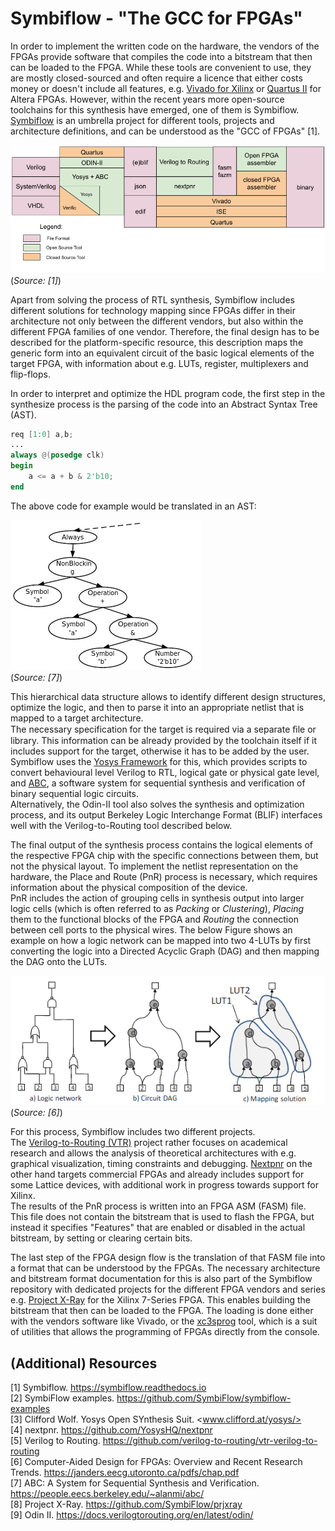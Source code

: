 # Symbiflow - "The GCC for FPGAs"

In order to implement the written code on the hardware, the vendors of the FPGAs provide software that compiles the code into a bitstream that then can be loaded to the FPGA. While these tools are convenient to use, they are mostly closed-sourced and often require a licence that either costs money or doesn't include all features, e.g. [Vivado for Xilinx](https://euler.ecs.umass.edu/ece232/pdf/03-verilog-11.pdf) or [Quartus II](www.intel.com/content/www/us/en/software/programmable/quartus-prime/overview.html) for Altera FPGAs.
However, within the recent years more open-source toolchains for this synthesis have emerged, one of them is Symbiflow.  
[Symbiflow](https://symbiflow.github.io) is an umbrella project for different tools, projects and architecture definitions, and can be understood as the "GCC of FPGAs" [1].

![Symbiflow Toolchain design flow](images/toolchain-flow.png)
(*Source: [1]*)  

Apart from solving the process of RTL synthesis, Symbiflow includes different solutions for technology mapping since FPGAs differ in their architecture not only between the different vendors, but also within the different FPGA families of one vendor. Therefore, the final design has to be described for the platform-specific resource, this description maps the generic form into an equivalent circuit of the basic logical elements of the target FPGA, with information about e.g. LUTs, register, multiplexers and flip-flops.

In order to interpret and optimize the HDL program code, the first step in the synthesize process is the parsing of the code into an Abstract Syntax Tree (AST).

```verilog
req [1:0] a,b;
...
always @(posedge clk)
begin
    a <= a + b & 2'b10;
end
```

The above code for example would be translated in an AST:

![Verilog code synthesized into AST](images/ast.png)  
(*Source: [7]*)

This hierarchical data structure allows to identify different design structures, optimize the logic, and then to parse it into an appropriate netlist that is mapped to a target architecture.  
The necessary specification for the target is required via a separate ﬁle or library.
This information can be already provided by the toolchain itself if it includes support for the target, otherwise it has to be added by the user.
Symbiflow uses the [Yosys Framework](www.clifford.at/yosys/) for this, which provides scripts to convert behavioural level Verilog to RTL, logical gate or physical gate level, and [ABC](https://people.eecs.berkeley.edu/~alanmi/abc/), a software system for sequential synthesis and verification of binary sequential logic circuits.  
Alternatively, the Odin-II tool also solves the synthesis and optimization process, and its output Berkeley Logic Interchange Format (BLIF) interfaces well with the Verilog-to-Routing tool described below.

The final output of the synthesis process contains the logical elements of the respective FPGA chip with the specific connections between them, but not the physical layout. To implement the netlist representation on the hardware, the Place and Route (PnR) process is necessary, which requires information about the physical composition of the device.  
PnR includes the action of grouping cells in synthesis output into larger logic cells (which is often referred to as *Packing* or *Clustering*), *Placing* them to the functional blocks of the FPGA and *Routing* the connection between cell ports to the physical wires. The below Figure shows an example on how a logic network can be mapped into two 4-LUTs by first converting the logic into a Directed Acyclic Graph (DAG) and then mapping the DAG onto the LUTs.

![Logic circuit, DAG and mapping solution](images/mapping.png)  
(*Source: [6]*)

For this process, Symbiflow includes two different projects.  
The [Verilog-to-Routing (VTR)](https://github.com/verilog-to-routing/vtr-verilog-to-routing) project rather focuses on academical research and allows the analysis of theoretical architectures with e.g. graphical visualization, timing constraints and debugging. [Nextpnr](https://github.com/YosysHQ/nextpnr) on the other hand targets commercial FPGAs and already includes support for some Lattice devices, with additional work in progress towards support for Xilinx.  
The results of the PnR process is written into an FPGA ASM (FASM) file.  This file does not contain the bitstream that is used to flash the FPGA, but instead it specifies "Features" that are enabled or disabled in the actual bitstream, by setting or clearing certain bits.

The last step of the FPGA design flow is the translation of that FASM file into a format that can be understood by the FPGAs. The necessary architecture and bitstream format documentation for this is also part of the Symbiflow repository with  dedicated projects for the different FPGA vendors and series e.g. [Project X-Ray](https://github.com/SymbiFlow/prjxray) for the Xilinx 7-Series FPGA.
This enables building the bitstream that then can be loaded to the FPGA.
The loading is done either with the vendors software like Vivado, or the [xc3sprog](https://github.com/matrix-io/xc3sprog) tool, which is a suit of utilities that allows the programming of FPGAs directly from the console.

## (Additional) Resources

[1] Symbiflow. <https://symbiflow.readthedocs.io>  
[2] SymbiFlow examples. <https://github.com/SymbiFlow/symbiflow-examples>  
[3] Clifford Wolf. Yosys Open SYnthesis Suit. <www.clifford.at/yosys/>  
[4] nextpnr. <https://github.com/YosysHQ/nextpnr>  
[5] Verilog to Routing. <https://github.com/verilog-to-routing/vtr-verilog-to-routing>  
[6] Computer-Aided Design for FPGAs: Overview and Recent Research Trends. <https://janders.eecg.utoronto.ca/pdfs/chap.pdf>  
[7] ABC: A System for Sequential Synthesis and Verification. <https://people.eecs.berkeley.edu/~alanmi/abc/>  
[8] Project X-Ray. <https://github.com/SymbiFlow/prjxray>  
[9] Odin II. <https://docs.verilogtorouting.org/en/latest/odin/>
